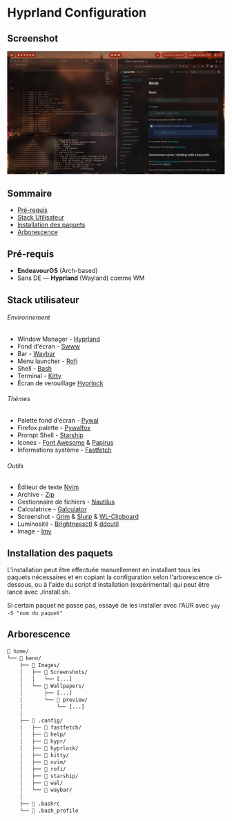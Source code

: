 # Hyprland Configuration

## Screenshot

<img src="Images/Screenshots/screenshot.png" alt="Screenshot" width="650" />

## Sommaire

- [Pré-requis](#Pré-requis)
- [Stack Utilisateur](#Stack-Utilisateur)
- [Installation des paquets](#Installation-des-paquets)
- [Arborescence](#Arborescence)

## Pré-requis

- **EndeavourOS** (Arch-based)
- Sans DE — **Hyprland** (Wayland) comme WM

## Stack utilisateur

###### Environnement

- Window Manager - [Hyprland](https://wiki.hyprland.org/)
- Fond d'écran - [Swww](https://github.com/LGFae/swww)
- Bar - [Waybar](https://wiki.archlinux.org/title/Waybar)
- Menu launcher - [Rofi](https://wiki.archlinux.org/title/Rofi)
- Shell - [Bash](https://wiki.archlinux.org/title/Bash)
- Terminal - [Kitty](https://wiki.archlinux.org/title/Kitty)
- Écran de verouillage [Hyprlock](https://archlinux.org/packages/extra/x86_64/hyprlock/)

###### Thèmes

- Palette fond d'écran - [Pywal](https://archlinux.org/packages/extra/any/python-pywal/)
- Firefox palette - [Pywalfox](https://github.com/Frewacom/pywalfox)
- Prompt Shell - [Starship](https://starship.rs/)
- Icones - [Font Awesome](https://archlinux.org/packages/extra/any/ttf-font-awesome/) & [Papirus](https://archlinux.org/packages/extra/any/papirus-icon-theme/)
- Informations système - [Fastfetch](https://archlinux.org/packages/extra/x86_64/fastfetch/)

###### Outils

- Éditeur de texte [Nvim](https://neovim.io/)
- Archive - [Zip](https://man.archlinux.org/man/zip.1.e)
- Gestionnaire de fichiers - [Nautilus](https://archlinux.org/packages/extra/x86_64/nautilus/)
- Calculatrice - [Galculator](https://archlinux.org/packages/extra/x86_64/galculator/)
- Screenshot - [Grim](https://archlinux.org/packages/extra/x86_64/grim/) & [Slurp](https://archlinux.org/packages/extra/x86_64/slurp/) & [WL-Clipboard](https://archlinux.org/packages/extra/x86_64/wl-clipboard/)
- Luminosité - [Brightnessctl](https://archlinux.org/packages/extra/x86_64/brightnessctl/) & [ddcutil](https://archlinux.org/packages/extra/x86_64/ddcutil/)
- Image - [Imv](https://archlinux.org/packages/extra/x86_64/imv/)

## Installation des paquets

L'installation peut être effectuée manuellement en installant tous les paquets nécessaires et en copiant la configuration selon l'arborescence ci-dessous, ou à l'aide du script d'installation (expérimental) qui peut être lancé avec ./install.sh.

Si certain paquet ne passe pas, essayé de les installer avec l'AUR avec ```yay -S "nom du paquet"```

## Arborescence

```
📁 home/
└── 📁 benn/
    ├── 📁 Images/
    │   ├── 📁 Screenshots/
    │   │   └── [...]
    │   └── 📁 Wallpapers/
    │       ├── [...]
    │       └── 📁 preview/
    │           └── [...]
    │
    ├── 📁 .config/
    │   ├── 📁 fastfetch/
    │   ├── 📁 help/
    │   ├── 📁 hypr/
    │   ├── 📁 hyprlock/
    │   ├── 📁 kitty/
    │   ├── 📁 nvim/
    │   ├── 📁 rofi/
    │   ├── 📁 starship/
    │   ├── 📁 wal/
    │   └── 📁 waybar/
    │
    ├── 📄 .bashrc
    └── 📄 .bash_profile
```
